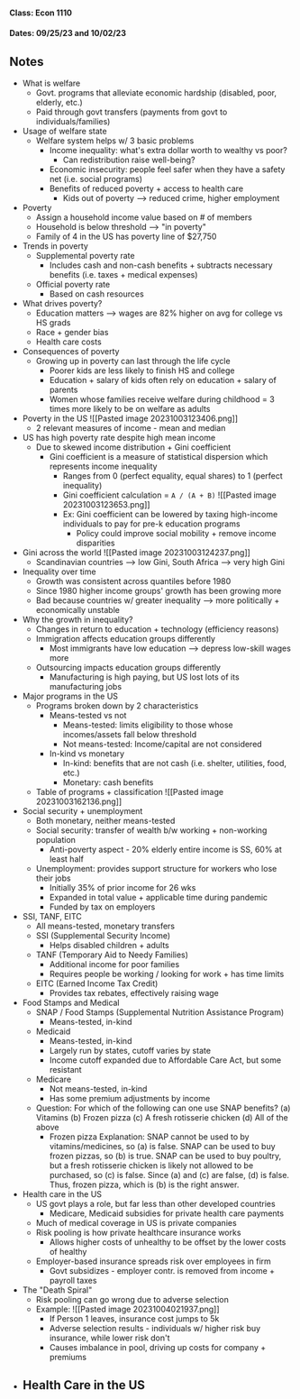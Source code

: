 #### Class: Econ 1110
#### Dates: 09/25/23 and 10/02/23

## Notes

- What is welfare
	- Govt. programs that alleviate economic hardship (disabled, poor, elderly, etc.)
	- Paid through govt transfers (payments from govt to individuals/families)
- Usage of welfare state
	- Welfare system helps w/ 3 basic problems
		- Income inequality: what's extra dollar worth to wealthy vs poor?
			- Can redistribution raise well-being?
		- Economic insecurity: people feel safer when they have a safety net (i.e. social programs)
		- Benefits of reduced poverty + access to health care
			- Kids out of poverty --> reduced crime, higher employment
- Poverty
	- Assign a household income value based on # of members
	- Household is below threshold --> "in poverty"
	- Family of 4 in the US has poverty line of $27,750
- Trends in poverty
	- Supplemental poverty rate
		- Includes cash and non-cash benefits + subtracts necessary benefits (i.e. taxes + medical expenses)
	- Official poverty rate
		- Based on cash resources
- What drives poverty?
	- Education matters --> wages are 82% higher on avg for college vs HS grads
	- Race + gender bias
	- Health care costs
- Consequences of poverty
	- Growing up in poverty can last through the life cycle
		- Poorer kids are less likely to finish HS and college
		- Education + salary of kids often rely on education + salary of parents
		- Women whose families receive welfare during childhood = 3 times more likely to be on welfare as adults
- Poverty in the US
  ![[Pasted image 20231003123406.png]]
	- 2 relevant measures of income - mean and median
- US has high poverty rate despite high mean income
	- Due to skewed income distribution + Gini coefficient
		- Gini coefficient is a measure of statistical dispersion which represents income inequality
			- Ranges from 0 (perfect equality, equal shares) to 1 (perfect inequality)
			- Gini coefficient calculation = `A / (A + B)`
			  ![[Pasted image 20231003123653.png]]
			- Ex: Gini coefficient can be lowered by taxing high-income individuals to pay for pre-k education programs
				- Policy could improve social mobility + remove income disparities
- Gini across the world ![[Pasted image 20231003124237.png]]
	- Scandinavian countries --> low Gini, South Africa --> very high Gini
- Inequality over time
	- Growth was consistent across quantiles before 1980
	- Since 1980 higher income groups' growth has been growing more
	- Bad because countries w/ greater inequality --> more politically + economically unstable
- Why the growth in inequality?
	- Changes in return to education + technology (efficiency reasons)
	- Immigration affects education groups differently
		- Most immigrants have low education --> depress low-skill wages more
	- Outsourcing impacts education groups differently
		- Manufacturing is high paying, but US lost lots of its manufacturing jobs
- Major programs in the US
	- Programs broken down by 2 characteristics
		- Means-tested vs not
			- Means-tested: limits eligibility to those whose incomes/assets fall below threshold
			- Not means-tested: Income/capital are not considered
		- In-kind vs monetary
			- In-kind: benefits that are not cash (i.e. shelter, utilities, food, etc.)
			- Monetary: cash benefits
	- Table of programs + classification ![[Pasted image 20231003162136.png]]
- Social security + unemployment
	- Both monetary, neither means-tested
	- Social security: transfer of wealth b/w working + non-working population
		- Anti-poverty aspect - 20% elderly entire income is SS, 60% at least half
	- Unemployment: provides support structure for workers who lose their jobs
		- Initially 35% of prior income for 26 wks
		- Expanded in total value + applicable time during pandemic
		- Funded by tax on employers
- SSI, TANF, EITC 
	- All means-tested, monetary transfers
	- SSI (Supplemental Security Income)
		- Helps disabled children + adults
	- TANF (Temporary Aid to Needy Families)
		- Additional income for poor families
		- Requires people be working / looking for work + has time limits
	- EITC (Earned Income Tax Credit)
		- Provides tax rebates, effectively raising wage
- Food Stamps and Medical
	- SNAP / Food Stamps (Supplemental Nutrition Assistance Program)
		- Means-tested, in-kind
	- Medicaid
		- Means-tested, in-kind
		- Largely run by states, cutoff varies by state
		- Income cutoff expanded due to Affordable Care Act, but some resistant
	- Medicare
		- Not means-tested, in-kind
		- Has some premium adjustments by income
	- Question: For which of the following can one use SNAP benefits?
	  (a) Vitamins
	  (b) Frozen pizza
	  (c) A fresh rotisserie chicken
	  (d) All of the above
		- Frozen pizza
		  Explanation: SNAP cannot be used to by vitamins/medicines, so (a) is false. SNAP can be used to buy frozen pizzas, so (b) is true. SNAP can be used to buy poultry, but a fresh rotisserie chicken is likely not allowed to be purchased, so (c) is false. Since (a) and (c) are false, (d) is false. Thus, frozen pizza, which is (b) is the right answer. 
- Health care in the US
	- US govt plays a role, but far less than other developed countries
		- Medicare, Medicaid subsidies for private health care payments
	- Much of medical coverage in US is private companies
	- Risk pooling is how private healthcare insurance works
		- Allows higher costs of unhealthy to be offset by the lower costs of healthy
	- Employer-based insurance spreads risk over employees in firm
		- Govt subsidizes - employer contr. is removed from income + payroll taxes
- The "Death Spiral"
	- Risk pooling can go wrong due to adverse selection
	- Example: ![[Pasted image 20231004021937.png]]
		- If Person 1 leaves, insurance cost jumps to 5k
		- Adverse selection results - individuals w/ higher risk buy insurance, while lower risk don't
		- Causes imbalance in pool, driving up costs for company + premiums
- Health Care in the US
	- 